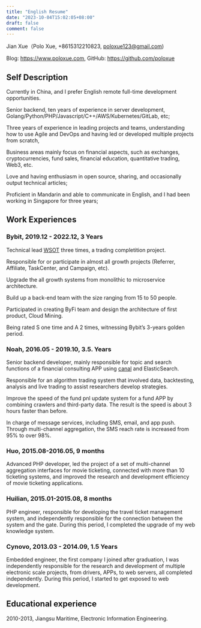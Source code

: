 ```yaml
---
title: "English Resume"
date: "2023-10-04T15:02:05+08:00"
draft: false
comment: false
---
```


Jian Xue（Polo Xue, +8615312210823, poloxue123@gmail.com)

Blog: https://www.poloxue.com, GitHub: https://github.com/poloxue

## Self Description

Currently in China, and I prefer English remote full-time development opportunities.

Senior backend, ten years of experience in server development, Golang/Python/PHP/Javascript/C++/AWS/Kubernetes/GitLab, etc;

Three years of experience in leading projects and teams, understanding how to use Agile and DevOps and having led or developed multiple projects from scratch, 

Business areas mainly focus on financial aspects, such as exchanges, cryptocurrencies, fund sales, financial education, quantitative trading, Web3, etc.

Love and having enthusiasm in open source, sharing, and occasionally output technical articles;

Proficient in Mandarin and able to communicate in English, and I had been working in Singapore for three years;

## Work Experiences

### Bybit, 2019.12 - 2022.12, 3 Years

Technical lead [WSOT](https://www.bybit.com/wsot2022) three times, a trading completition project. 

Responsible for or participate in almost all growth projects (Referrer, Affiliate, TaskCenter, and Campaign, etc).

Upgrade the all growth systems from monolithic to microservice architecture.

Build up a back-end team with the size ranging from 15 to 50 people. 

Participated in creating ByFi team and design the architecture of first product, Cloud Mining.

Being rated S one time and A 2 times, witnessing Bybit’s 3-years golden period.

### Noah, 2016.05 - 2019.10, 3.5. Years

Senior backend developer, mainly responsible for topic and search functions of a financial consulting APP using [canal](https://https://github.com/alibaba/canal) and ElasticSearch. 

Responsible for an algorithm trading system that involved data, backtesting, analysis and live trading to assist researchers develop strategies.

Improve the speed of the fund pnl update system for a fund APP by combining crawlers and third-party data. The result is the speed is about 3 hours faster than before. 

In charge of message services, including SMS, email, and app push. Through multi-channel aggregation, the SMS reach rate is increased from 95% to over 98%.

### Huo, 2015.08-2016.05, 9 months

Advanced PHP developer, led the project of a set of multi-channel aggregation interfaces for movie ticketing, connected with more than 10 ticketing systems, and improved the research and development efficiency of movie ticketing applications.

### Huilian, 2015.01-2015.08, 8 months

PHP engineer, responsible for developing the travel ticket management system, and independently responsible for the connection between the system and the gate. During this period, I completed the upgrade of my web knowledge system.

### Cynovo, 2013.03 - 2014.09, 1.5 Years

Embedded engineer, the first company I joined after graduation, I was independently responsible for the research and development of multiple electronic scale projects, from drivers, APPs, to web servers, all completed independently. During this period, I started to get exposed to web development.

## Educational experience

2010-2013, Jiangsu Maritime, Electronic Information Engineering.

